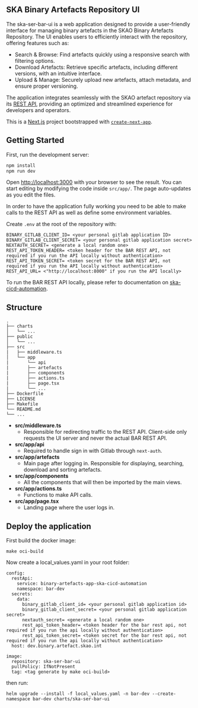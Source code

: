 ## SKA Binary Artefacts Repository UI

The ska-ser-bar-ui is a web application designed to provide a user-friendly interface for managing binary artefacts in the SKAO Binary Artefacts Repository. The UI enables users to efficiently interact with the repository, offering features such as:
- Search & Browse: Find artefacts quickly using a responsive search with filtering options.
- Download Artefacts: Retrieve specific artefacts, including different versions, with an intuitive interface.
- Upload & Manage: Securely upload new artefacts, attach metadata, and ensure proper versioning.

The application integrates seamlessly with the SKAO artefact repository via its [REST API](https://gitlab.com/ska-telescope/sdi/ska-cicd-automation/-/tree/master/src/ska_cicd_automation/plugins/binary_artefacts), providing an optimized and streamlined experience for developers and operators.

This is a [Next.js](https://nextjs.org/) project bootstrapped with [`create-next-app`](https://github.com/vercel/next.js/tree/canary/packages/create-next-app).

## Getting Started

First, run the development server:

```bash
npm install
npm run dev
```

Open [http://localhost:3000](http://localhost:3000) with your browser to see the result.
You can start editing by modifying the code inside `src/app/`. The page auto-updates as you edit the files. 

In order to have the application fully working you need to be able to make calls to the REST API as well as define some environment variables.

Create `.env` at the root of the repository with:
```
BINARY_GITLAB_CLIENT_ID= <your personal gitlab application ID>
BINARY_GITLAB_CLIENT_SECRET= <your personal gitlab application secret>
NEXTAUTH_SECRET= <generate a local random one>
REST_API_TOKEN_HEADER= <token header for the BAR REST API, not required if you run the API locally without authentication>
REST_API_TOKEN_SECRET= <token secret for the BAR REST API, not required if you run the API locally without authentication>
REST_API_URL= <"http://localhost:8000" if you run the API locally>
```
To run the BAR REST API locally, please refer to documentation on [ska-cicd-automation](https://gitlab.com/ska-telescope/sdi/ska-cicd-automation).

## Structure
```console
.
├── charts
│   └── ...
├── public
│   └── ...
├── src
|   ├── middleware.ts
│   └── app
|       └── api
|       ├── artefacts
|       ├── components
|       ├── actions.ts
|       ├── page.tsx
|       └── ...
├── Dockerfile
├── LICENSE
├── Makefile
└── README.md
└── ...
```
- **src/middleware.ts**
    - Responsible for redirecting traffic to the REST API. Client-side only requests the UI server and never the actual BAR REST API.
- **src/app/api**
    - Required to handle sign in with Gitlab through `next-auth`.
- **src/app/artefacts**
    - Main page after logging in. Responsible for displaying, searching, download and sorting artefacts.
- **src/app/components**
    - All the components that will then be imported by the main views.
- **src/app/actions.ts**
    - Functions to make API calls.
- **src/app/page.tsx**
    - Landing page where the user logs in.

## Deploy the application

First build the docker image:
```
make oci-build
```

Now create a local_values.yaml in your root folder:

```
config:
  restApi:
    service: binary-artefacts-app-ska-cicd-automation
    namespace: bar-dev
  secrets:
    data:
      binary_gitlab_client_id= <your personal gitlab application id>
      binary_gitlab_client_secret= <your personal gitlab application secret>
      nextauth_secret= <generate a local random one>
      rest_api_token_header= <token header for the bar rest api, not required if you run the api locally without authentication>
      rest_api_token_secret= <token secret for the bar rest api, not required if you run the api locally without authentication>
  host: dev.binary.artefact.skao.int

image:
  repository: ska-ser-bar-ui
  pullPolicy: IfNotPresent
  tag: <tag generate by make oci-build>
```

then run:
```
helm upgrade --install -f local_values.yaml -n bar-dev --create-namespace bar-dev charts/ska-ser-bar-ui
```
